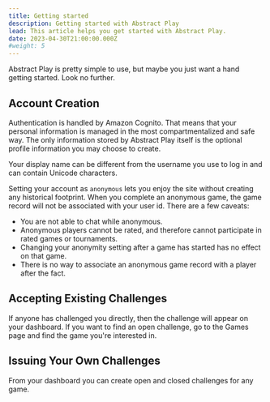 ```yaml
---
title: Getting started
description: Getting started with Abstract Play
lead: This article helps you get started with Abstract Play.
date: 2023-04-30T21:00:00.000Z
#weight: 5
---
```


Abstract Play is pretty simple to use, but maybe you just want a hand getting started. Look no further.

<!--more-->

## Account Creation

Authentication is handled by Amazon Cognito. That means that your personal information is managed in the most compartmentalized and safe way. The only information stored by Abstract Play itself is the optional profile information you may choose to create.

Your display name can be different from the username you use to log in and can contain Unicode characters.

Setting your account as `anonymous` lets you enjoy the site without creating any historical footprint. When you complete an anonymous game, the game record will not be associated with your user id. There are a few caveats:

* You are not able to chat while anonymous.
* Anonymous players cannot be rated, and therefore cannot participate in rated games or tournaments.
* Changing your anonymity setting after a game has started has no effect on that game.
* There is no way to associate an anonymous game record with a player after the fact.

## Accepting Existing Challenges

If anyone has challenged you directly, then the challenge will appear on your dashboard. If you want to find an open challenge, go to the Games page and find the game you're interested in.

## Issuing Your Own Challenges

From your dashboard you can create open and closed challenges for any game.
